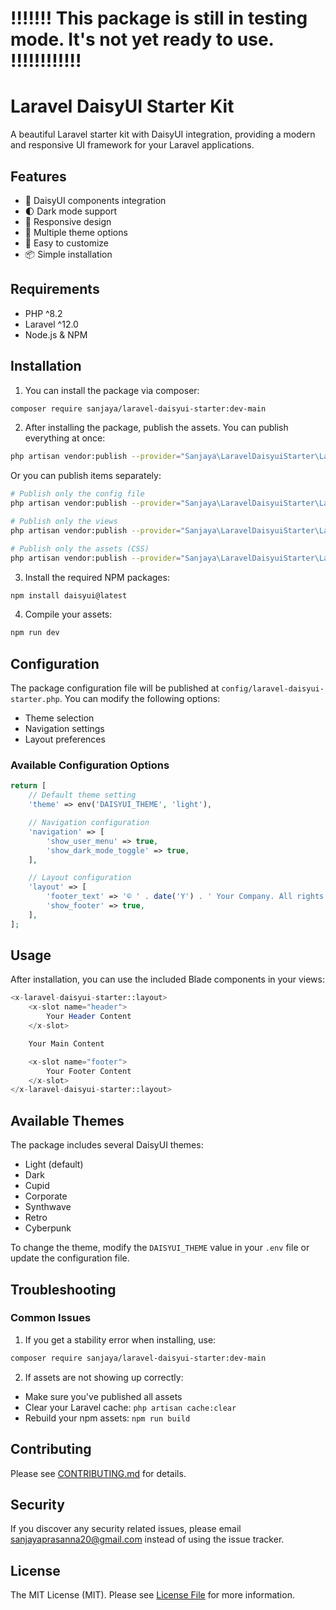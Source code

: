# !!!!!!! This package is still in testing mode. It's not yet ready to use. !!!!!!!!!!!!

# Laravel DaisyUI Starter Kit

A beautiful Laravel starter kit with DaisyUI integration, providing a modern and responsive UI framework for your Laravel applications.

## Features

- 🎨 DaisyUI components integration
- 🌓 Dark mode support
- 📱 Responsive design
- 🎯 Multiple theme options
- 🚀 Easy to customize
- 📦 Simple installation

## Requirements

- PHP ^8.2
- Laravel ^12.0
- Node.js & NPM

## Installation

1. You can install the package via composer:

```bash
composer require sanjaya/laravel-daisyui-starter:dev-main
```

2. After installing the package, publish the assets. You can publish everything at once:

```bash
php artisan vendor:publish --provider="Sanjaya\LaravelDaisyuiStarter\LaravelDaisyuiStarterServiceProvider"
```

Or you can publish items separately:

```bash
# Publish only the config file
php artisan vendor:publish --provider="Sanjaya\LaravelDaisyuiStarter\LaravelDaisyuiStarterServiceProvider" --tag=config

# Publish only the views
php artisan vendor:publish --provider="Sanjaya\LaravelDaisyuiStarter\LaravelDaisyuiStarterServiceProvider" --tag=views

# Publish only the assets (CSS)
php artisan vendor:publish --provider="Sanjaya\LaravelDaisyuiStarter\LaravelDaisyuiStarterServiceProvider" --tag=assets
```

3. Install the required NPM packages:

```bash
npm install daisyui@latest
```

4. Compile your assets:

```bash
npm run dev
```

## Configuration

The package configuration file will be published at `config/laravel-daisyui-starter.php`. You can modify the following options:

- Theme selection
- Navigation settings
- Layout preferences

### Available Configuration Options

```php
return [
    // Default theme setting
    'theme' => env('DAISYUI_THEME', 'light'),

    // Navigation configuration
    'navigation' => [
        'show_user_menu' => true,
        'show_dark_mode_toggle' => true,
    ],

    // Layout configuration
    'layout' => [
        'footer_text' => '© ' . date('Y') . ' Your Company. All rights reserved.',
        'show_footer' => true,
    ],
];
```

## Usage

After installation, you can use the included Blade components in your views:

```php
<x-laravel-daisyui-starter::layout>
    <x-slot name="header">
        Your Header Content
    </x-slot>

    Your Main Content

    <x-slot name="footer">
        Your Footer Content
    </x-slot>
</x-laravel-daisyui-starter::layout>
```

## Available Themes

The package includes several DaisyUI themes:

- Light (default)
- Dark
- Cupid
- Corporate
- Synthwave
- Retro
- Cyberpunk

To change the theme, modify the `DAISYUI_THEME` value in your `.env` file or update the configuration file.

## Troubleshooting

### Common Issues

1. If you get a stability error when installing, use:
```bash
composer require sanjaya/laravel-daisyui-starter:dev-main
```

2. If assets are not showing up correctly:
- Make sure you've published all assets
- Clear your Laravel cache: `php artisan cache:clear`
- Rebuild your npm assets: `npm run build`

## Contributing

Please see [CONTRIBUTING.md](CONTRIBUTING.md) for details.

## Security

If you discover any security related issues, please email sanjayaprasanna20@gmail.com instead of using the issue tracker.

## License

The MIT License (MIT). Please see [License File](LICENSE.md) for more information.